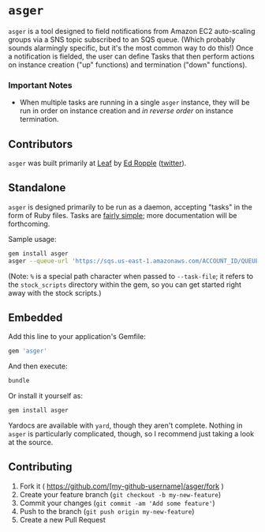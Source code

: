 # `asger` #

`asger` is a tool designed to field notifications from Amazon EC2 auto-scaling groups via a SNS topic subscribed to an SQS queue. (Which probably sounds alarmingly specific, but it's the most common way to do this!) Once a notification is fielded, the user can define Tasks that then perform actions on instance creation ("up" functions) and termination ("down" functions).

### Important Notes ###
- When multiple tasks are running in a single `asger` instance, they will be run in order on instance creation and _in reverse order_ on instance termination.

## Contributors ##
`asger` was built primarily at [Leaf](http://leaf.me) by [Ed Ropple](mailto:ed+asger@edropple.com) ([twitter](https://twitter.com/edropple)).

## Standalone ##

`asger` is designed primarily to be run as a daemon, accepting "tasks" in the form of Ruby files. Tasks are [fairly simple](https://github.com/eropple/asger/blob/master/samples/echo.rb); more documentation will be forthcoming.

Sample usage:

```bash
gem install asger
asger --queue-url 'https://sqs.us-east-1.amazonaws.com/ACCOUNT_ID/QUEUE_NAME' --shared-credentials=CREDS --parameter-file /tmp/some_params.yaml --task-file %/echo.rb --task-file %/chef_deregister.rb
```

(Note: `%` is a special path character when passed to `--task-file`; it refers to the `stock_scripts` directory within the gem, so you can get started right away with the stock scripts.)

## Embedded ##

Add this line to your application's Gemfile:

```ruby
gem 'asger'
```

And then execute:

```bash
bundle
```

Or install it yourself as:

```bash
gem install asger
```

Yardocs are available with `yard`, though they aren't complete. Nothing in `asger` is particularly complicated, though, so I recommend just taking a look at the source.

## Contributing ##

1. Fork it ( https://github.com/[my-github-username]/asger/fork )
2. Create your feature branch (`git checkout -b my-new-feature`)
3. Commit your changes (`git commit -am 'Add some feature'`)
4. Push to the branch (`git push origin my-new-feature`)
5. Create a new Pull Request
